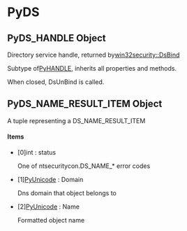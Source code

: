 # PyDS

## PyDS\_HANDLE Object



Directory service handle, returned by[win32security::DsBind](win32security.md#win32securitydsbind) 

Subtype of[PyHANDLE](#pyhandle), inherits all properties and methods\.
 

When closed, DsUnBind is called\.

## PyDS\_NAME\_RESULT\_ITEM Object



A tuple representing a DS\_NAME\_RESULT\_ITEM

#### Items


  - \[0\]int : status

    One of ntsecuritycon\.DS\_NAME\_\* error codes

  - \[1\][PyUnicode](#pyunicode) : Domain

    Dns domain that object belongs to

  - \[2\][PyUnicode](#pyunicode) : Name

    Formatted object name